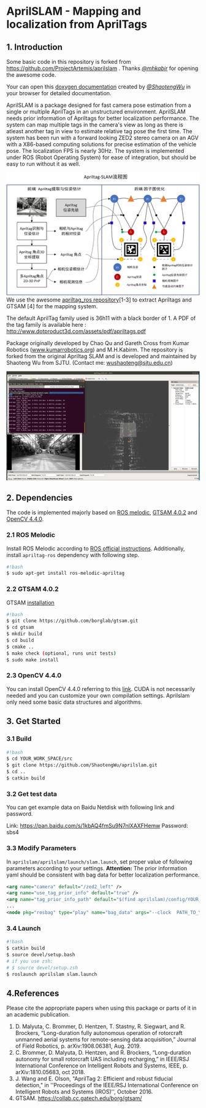 # AprilSLAM - Mapping and localization from AprilTags

## 1. Introduction

Some basic code in this repository is forked from https://github.com/ProjectArtemis/aprilslam . Thanks [*@mhkabir*](https://github.com/mhkabir) for opening the awesome code.

Your can open this [doxygen documentation](./html/index.html#http://) created by [*@ShaotengWu*](https://github.com/ShaotengWu) in your browser for detailed documentation.

AprilSLAM is a package designed for fast camera pose estimation from a single or multiple AprilTags in an unstructured environment. AprilSLAM needs prior information of Apriltags for better localization performance. The system can map multiple tags in the camera's view as long as there is atleast another tag in view to estimate relative tag pose the first time. The system has been run with a forward looking ZED2 stereo camera on an AGV with a X86-based computing solutions for precise estimation of the vehicle pose. The localization FPS is nearly 30Hz. The system is implemented under ROS (Robot Operating System) for ease of integration, but should be easy to run without it as well.


![aprilslam](./aprilslam/pics/aprilslam.jpg)
We use the awesome [apriltag_ros repository](https://github.com/AprilRobotics/apriltag_ros)[1-3] to extract Apriltags and GTSAM [4] for the mapping system.

The default AprilTag family used is 36h11 with a black border of 1. A PDF of the tag family is available here : http://www.dotproduct3d.com/assets/pdf/apriltags.pdf

Package originally developed by Chao Qu and Gareth Cross from Kumar Robotics (www.kumarrobotics.org) and M.H.Kabirm. The repository is forked from the original Apriltag SLAM and is developed and maintained by Shaoteng Wu from SJTU. (Contact me: wushaoteng@sjtu.edu.cn)

![ex1](./aprilslam/pics/ex1.png)

## 2. Dependencies

The code is implemented majorly based on [ROS melodic](https://www.ros.org/), [GTSAM 4.0.2](https://github.com/borglab/gtsam) and [OpenCV 4.4.0](https://opencv.org/opencv-4-0/).

### 2.1 ROS Melodic
Install ROS Melodic according to [ROS official instructions](http://wiki.ros.org/melodic/Installation/Ubuntu). Additionally, install `apriltag-ros` dependency with following step.
```bash
#!bash
$ sudo apt-get install ros-melodic-apriltag
```


### 2.2 GTSAM 4.0.2

GTSAM [installation](https://github.com/borglab/gtsam)
```bash
#!bash
$ git clone https://github.com/borglab/gtsam.git
$ cd gtsam
$ mkdir build
$ cd build
$ cmake ..
$ make check (optional, runs unit tests)
$ sudo make install
```

### 2.3 OpenCV 4.4.0

You can install OpenCV 4.4.0 referring to this [link](https://gist.github.com/raulqf/f42c718a658cddc16f9df07ecc627be7). CUDA is not necessarily needed and you can customize your own compilation settings. Aprilslam only need some basic data structures and algorithms.



## 3. Get Started

### 3.1 Build

```bash
#!bash
$ cd YOUR_WORK_SPACE/src
$ git clone https://github.com/ShaotengWu/aprilslam.git 
$ cd ..
$ catkin build
```

### 3.2 Get test data

You can get example data on Baidu Netdisk with following link and password.

Link:     https://pan.baidu.com/s/1kbAQ4fmSu9N7nlXAXFHemw
Password: sbs4

### 3.3 Modify Parameters

In `aprilslam/aprilslam/launch/slam.launch`, set proper value of following parameters according to your settings.
**Attention:** The prior information yaml should be consistent with bag data for better localization performance.
```xml
<arg name="camera" default="/zed2_left" />
<arg name="use_tag_prior_info" default="true" />
<arg name="tag_prior_info_path" default="$(find aprilslam)/config/YOUR_CONFIG.yaml" />
...
<node pkg="rosbag" type="play" name="bag_data" args="--clock  PATH_TO_YOUR_BAG_DATA.bag" />
```

### 3.4 Launch
```bash
#!bash
$ catkin build
$ source devel/setup.bash
# if you use zsh:
# $ source devel/setup.zsh
$ roslaunch aprilslam slam.launch
```


## 4.References

Please cite the appropriate papers when using this package or parts of it in an academic publication.

1. D. Malyuta, C. Brommer, D. Hentzen, T. Stastny, R. Siegwart, and R. Brockers, “Long-duration fully autonomous operation of rotorcraft unmanned aerial systems for remote-sensing data acquisition,” Journal of Field Robotics, p. arXiv:1908.06381, Aug. 2019.
2. C. Brommer, D. Malyuta, D. Hentzen, and R. Brockers, “Long-duration autonomy for small rotorcraft UAS including recharging,” in IEEE/RSJ International Conference on Intelligent Robots and Systems, IEEE, p. arXiv:1810.05683, oct 2018.
3. J. Wang and E. Olson, "AprilTag 2: Efficient and robust fiducial detection," in ''Proceedings of the IEEE/RSJ International Conference on Intelligent Robots and Systems (IROS)'', October 2016.
4. GTSAM. https://collab.cc.gatech.edu/borg/gtsam/
